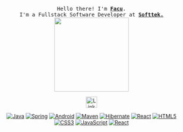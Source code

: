 <p align="center">
  <br>
  <samp>
    Hello there! I'm <b><a rel="nofollow noopener noreferrer" target="_blank" href="https://www.linkedin.com/in/facundo-elias-lopez-9899261a1/">Facu</a></b>.
    <br>I'm a Fullstack Software Developer at <b><a href="https://www.softtek.com/">Softtek.</a></b><br>

</samp>

  <img src="https://giffiles.alphacoders.com/146/14623.gif" width="200"/>

</p>

<p align="center">
  <a rel="nofollow noopener noreferrer" target="_blank" href="https://www.linkedin.com/in/facundo-elias-lopez-9899261a1/">
  <img src="https://cdn-icons-png.flaticon.com/512/174/174857.png" width="30px" alt="LinkedIn"></a>
</p>


<div align="center">


<a href="">![Java](http://img.shields.io/badge/-Java-007396?style=flat-square&logo=java&logoColor=ffffff)</a>
<a href="">![Spring](http://img.shields.io/badge/-Spring-6DB33F?style=flat-square&logo=spring&logoColor=ffffff)</a>
<a href="">![Android](http://img.shields.io/badge/-Android-3DDC84?style=flat-square&logo=android&logoColor=ffffff)</a>
<a href="">![Maven](http://img.shields.io/badge/-Maven-1565c0?style=flat-square&logo=apache-maven)</a>
<a href="">![Hibernate](https://img.shields.io/badge/-Hibernate-002396?style=flat-square&logo=hibernate&logoColor=fffff)</a>
<a href="">![React](https://img.shields.io/badge/-Python-%23482C34?style=flat-square&logo=python)</a>
<a href="">![HTML5](https://img.shields.io/badge/-HTML5-%23E44D27?style=flat-square&logo=html5&logoColor=ffffff)</a>
<a href="">![CSS3](https://img.shields.io/badge/-CSS3-%231572B6?style=flat-square&logo=css3)</a>
<a href="">![JavaScript](https://img.shields.io/badge/-JavaScript-%23F7DF1C?style=flat-square&logo=javascript&logoColor=000000&labelColor=%23F7DF1C&color=%23FFCE5A)</a>
<a href="">![React](https://img.shields.io/badge/-React-%23282C34?style=flat-square&logo=react)</a>

  
  </div>
